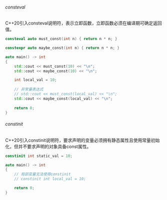 ###### consteval

C++20引入consteval说明符，表示立即函数，立即函数必须在编译期可确定返回值。

```cpp
consteval auto must_const(int n) { return n * n; }

constexpr auto maybe_const(int n) { return n * n; }

auto main() -> int
{
    std::cout << must_const(10) << "\n";
    std::cout << maybe_const(10) << "\n";

    int local_val = 10;
    
    // 非常量表达式
    // std::cout << must_const(local_val) << "\n";
    std::cout << maybe_const(local_val) << "\n";
    
    return 0;
}
```
###### constinit

C++20引入constinit说明符，要求声明的变量必须拥有静态属性且使用常量初始化，但并不要求声明的对象具备const属性。

```cpp
constinit int static_val = 10;

auto main() -> int
{
    // 局部变量无法使用constinit
    // constinit int local_val = 10;

    return 0;
}
```